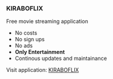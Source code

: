 ### KIRABOFLIX
Free movie streaming application

* No costs
* No sign ups
* No ads
* **Only Entertainment**
* Continous updates and maintainance 

Visit application: [KIRABOFLIX](https://kiraboflix.pythonanywhere.com)
